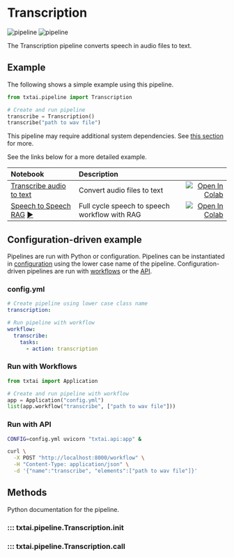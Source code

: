 # Transcription

![pipeline](../../images/pipeline.png#only-light)
![pipeline](../../images/pipeline-dark.png#only-dark)

The Transcription pipeline converts speech in audio files to text.

## Example

The following shows a simple example using this pipeline.

```python
from txtai.pipeline import Transcription

# Create and run pipeline
transcribe = Transcription()
transcribe("path to wav file")
```

This pipeline may require additional system dependencies. See [this section](../../../install#environment-specific-prerequisites) for more.

See the links below for a more detailed example.

| Notebook  | Description  |       |
|:----------|:-------------|------:|
| [Transcribe audio to text](https://github.com/neuml/txtai/blob/master/examples/11_Transcribe_audio_to_text.ipynb) | Convert audio files to text | [![Open In Colab](https://colab.research.google.com/assets/colab-badge.svg)](https://colab.research.google.com/github/neuml/txtai/blob/master/examples/11_Transcribe_audio_to_text.ipynb) |
| [Speech to Speech RAG](https://github.com/neuml/txtai/blob/master/examples/65_Speech_to_Speech_RAG.ipynb) [▶️](https://www.youtube.com/watch?v=tH8QWwkVMKA) | Full cycle speech to speech workflow with RAG | [![Open In Colab](https://colab.research.google.com/assets/colab-badge.svg)](https://colab.research.google.com/github/neuml/txtai/blob/master/examples/65_Speech_to_Speech_RAG.ipynb) |

## Configuration-driven example

Pipelines are run with Python or configuration. Pipelines can be instantiated in [configuration](../../../api/configuration/#pipeline) using the lower case name of the pipeline. Configuration-driven pipelines are run with [workflows](../../../workflow/#configuration-driven-example) or the [API](../../../api#local-instance).

### config.yml
```yaml
# Create pipeline using lower case class name
transcription:

# Run pipeline with workflow
workflow:
  transcribe:
    tasks:
      - action: transcription
```

### Run with Workflows

```python
from txtai import Application

# Create and run pipeline with workflow
app = Application("config.yml")
list(app.workflow("transcribe", ["path to wav file"]))
```

### Run with API

```bash
CONFIG=config.yml uvicorn "txtai.api:app" &

curl \
  -X POST "http://localhost:8000/workflow" \
  -H "Content-Type: application/json" \
  -d '{"name":"transcribe", "elements":["path to wav file"]}'
```

## Methods

Python documentation for the pipeline.

### ::: txtai.pipeline.Transcription.__init__
### ::: txtai.pipeline.Transcription.__call__
